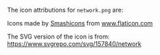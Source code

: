 The icon attributions for `network.png` are:

<div>Icons made by <a href="https://www.flaticon.com/authors/smashicons" title="Smashicons">Smashicons</a> from <a href="https://www.flaticon.com/" title="Flaticon">www.flaticon.com</a></div>

The SVG version of the icon is from: https://www.svgrepo.com/svg/157840/network

<!--
The icon was found here:
    https://www.flaticon.com/free-icon/network_149181?term=network&page=1&position=6&page=1&position=6&related_id=149181&origin=search -->
